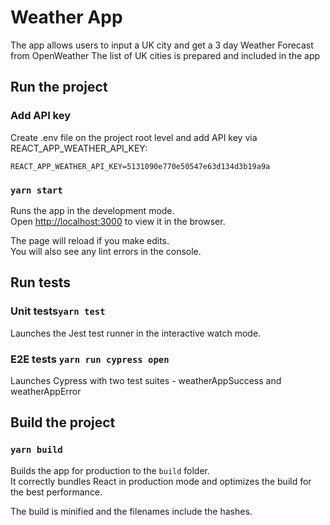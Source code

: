 # Weather App

The app allows users to input a UK city and get a 3 day Weather Forecast from OpenWeather
The list of UK cities is prepared and included in the app

## Run the project

### Add API key

Create .env file on the project root level and add API key via REACT_APP_WEATHER_API_KEY:

```
REACT_APP_WEATHER_API_KEY=5131090e770e50547e63d134d3b19a9a
```

### `yarn start`

Runs the app in the development mode.<br />
Open [http://localhost:3000](http://localhost:3000) to view it in the browser.

The page will reload if you make edits.<br />
You will also see any lint errors in the console.

## Run tests

### Unit tests`yarn test`

Launches the Jest test runner in the interactive watch mode.

### E2E tests `yarn run cypress open`

Launches Cypress with two test suites - weatherAppSuccess and weatherAppError

## Build the project

### `yarn build`

Builds the app for production to the `build` folder.<br />
It correctly bundles React in production mode and optimizes the build for the best performance.

The build is minified and the filenames include the hashes.<br />
